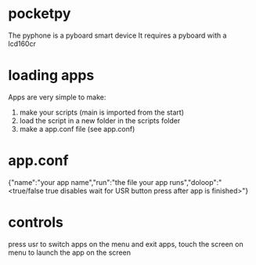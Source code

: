  # pocketpy
The pyphone is a pyboard smart device
It requires a pyboard with a lcd160cr


# loading apps

Apps are very simple to make:
1) make your scripts (main is imported from the start)
2) load the script in a new folder in the scripts folder
3) make a app.conf file (see app.conf)

# app.conf
{"name":"your app name","run":"the file your app runs","doloop":"<true/false true disables wait for USR button press after app is finished>"}
# controls
press usr to switch apps on the menu and exit apps,
touch the screen on menu to launch the app on the screen
